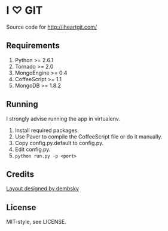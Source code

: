 I ♡ GIT
=======

Source code for http://iheartgit.com/

Requirements
-

1. Python >= 2.6.1
1. Tornado >= 2.0
1. MongoEngine >= 0.4
1. CoffeeScript >= 1.1
1. MongoDB >= 1.8.2

Running
-

I strongly advise running the app in virtualenv.

1.  Install required packages.
1.  Use Paver to compile the CoffeeScript file or do it manually.
1.  Copy config.py.default to config.py.
1.  Edit config.py.
1.  `python run.py -p <port>`

Credits
-
[Layout designed by dembsky](http://www.dembsky.me/)

License
-
MIT-style, see LICENSE.